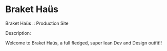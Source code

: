 # Braket Haüs
Braket Haüs :: Production Site

Description:

Welcome to Braket Haüs, a full fledged, super lean Dev and Design outfit!!
